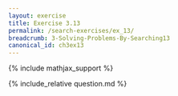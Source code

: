 ```yaml
---
layout: exercise
title: Exercise 3.13
permalink: /search-exercises/ex_13/
breadcrumb: 3-Solving-Problems-By-Searching13
canonical_id: ch3ex13
---
```


{% include mathjax_support %}
<div id="hiddden">{% include_relative question.md %}</div>